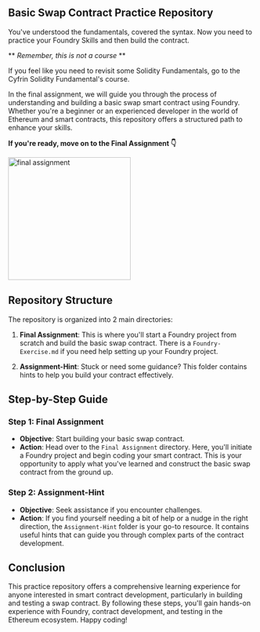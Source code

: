 ## Basic Swap Contract Practice Repository
You've understood the fundamentals, covered the syntax. 
Now you need to practice your Foundry Skills and then build the contract.

** *Remember, this is not a course* **

If you feel like you need to revisit some Solidity Fundamentals, go to the Cyfrin Solidity Fundamental's course.

In the final assignment, we will guide you through the process of understanding and building a basic swap smart contract using Foundry. 
Whether you're a beginner or an experienced developer in the world of Ethereum and smart contracts, this repository offers a structured path to enhance your skills.

<!-- **First we focus on exercises in Foundry(CLICK BELOW TO START)**

[<img alt="foundry exercise" width="250px" src="../../images/foundryExercise.png" />](./Foundry-Exercise/README.md) -->

**If you're ready, move on to the Final Assignment 👇**

[<img alt="final assignment" width="250px" src="../../images/finalAssignment.png" />](./Final-Assignment/README.md)


## Repository Structure
<!-- ![Contracts Structure](contracts.png "Contracts Structure") -->

The repository is organized into 2 main directories:

1. **Final Assignment**: This is where you'll start a Foundry project from scratch and build the basic swap contract. There is a `Foundry-Exercise.md` if you need help setting up your Foundry project.

2. **Assignment-Hint**: Stuck or need some guidance? This folder contains hints to help you build your contract effectively.


## Step-by-Step Guide
### Step 1: Final Assignment
- **Objective**: Start building your basic swap contract.
- **Action**: Head over to the `Final Assignment` directory. Here, you'll initiate a Foundry project and begin coding your smart contract. This is your opportunity to apply what you've learned and construct the basic swap contract from the ground up.

### Step 2: Assignment-Hint
- **Objective**: Seek assistance if you encounter challenges.
- **Action**: If you find yourself needing a bit of help or a nudge in the right direction, the `Assignment-Hint` folder is your go-to resource. It contains useful hints that can guide you through complex parts of the contract development.

## Conclusion

This practice repository offers a comprehensive learning experience for anyone interested in smart contract development, particularly in building and testing a swap contract. By following these steps, you'll gain hands-on experience with Foundry, contract development, and testing in the Ethereum ecosystem. Happy coding!
